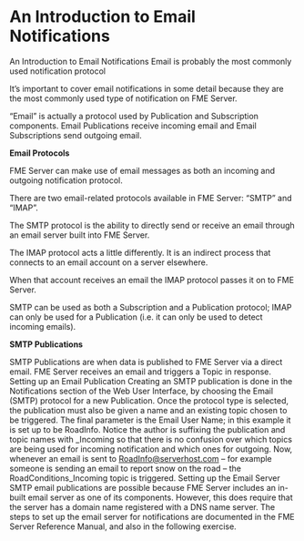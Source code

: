 # An Introduction to Email Notifications

An Introduction to Email Notifications Email is probably the most commonly used notification protocol

It’s important to cover email notifications in some detail because they are the most commonly used type of notification on FME Server.

“Email” is actually a protocol used by Publication and Subscription components. Email Publications receive incoming email and Email Subscriptions send outgoing email.

**Email Protocols**

FME Server can make use of email messages as both an incoming and outgoing notification protocol.

There are two email-related protocols available in FME Server: “SMTP” and “IMAP”.

The SMTP protocol is the ability to directly send or receive an email through an email server built into FME Server.

The IMAP protocol acts a little differently. It is an indirect process that connects to an email account on a server elsewhere.

When that account receives an email the IMAP protocol passes it on to FME Server.

SMTP can be used as both a Subscription and a Publication protocol; IMAP can only be used for a Publication (i.e. it can only be used to detect incoming emails).

**SMTP Publications**

SMTP Publications are when data is published to FME Server via a direct email. FME Server
receives an email and triggers a Topic in response.
Setting up an Email Publication
Creating an SMTP publication is done in the Notifications section of the Web User Interface, by
choosing the Email (SMTP) protocol for a new Publication.
Once the protocol type is selected, the
publication must also be given a name
and an existing topic chosen to be
triggered.
The final parameter is the Email User
Name; in this example it is set up to be
RoadInfo.
Notice the author is suffixing the
publication and topic names with
_Incoming so that there is no confusion
over which topics are being used for
incoming notification and which ones for
outgoing.
Now, whenever an email is sent to
RoadInfo@serverhost.com – for
example someone is sending an email
to report snow on the road – the
RoadConditions_Incoming topic is
triggered.
Setting up the Email Server
SMTP email publications are possible because FME Server includes an in-built email server as
one of its components. However, this does require that the server has a domain name registered
with a DNS name server.
The steps to set up the email server for notifications are documented in the FME Server
Reference Manual, and also in the following exercise.